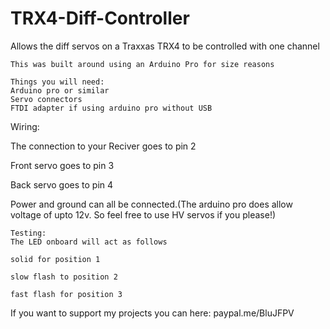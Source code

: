 # TRX4-Diff-Controller
Allows the diff servos on a Traxxas TRX4 to be controlled with one channel

~~~~~~~~~~~~~~~~~~~~~~~~~~~~~~~~~~~
This was built around using an Arduino Pro for size reasons

Things you will need:
Arduino pro or similar
Servo connectors
FTDI adapter if using arduino pro without USB

~~~~~~~~~~~~~~~~~~~~~~~~~~~~~~~~~~~~


Wiring:

The connection to your Reciver goes to pin 2

Front servo goes to pin 3

Back servo goes to pin 4

Power and ground can all be connected.(The arduino pro does allow voltage of upto 12v. So feel free to use HV servos if you please!)

~~~~~~~~~~~~~~~~~~~~~~~~~~~~~~~~~~~~
Testing:
The LED onboard will act as follows

solid for position 1

slow flash to position 2

fast flash for position 3

~~~~~~~~~~~~~~~~~~~~~~~~~~~~~~~~~~~~


If you want to support my projects you can here: paypal.me/BluJFPV
